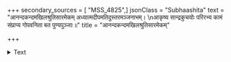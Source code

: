 +++
secondary_sources = [ "MSS_4825",]
jsonClass = "Subhaashita"
text = "आनन्दकन्दमखिलश्रुतिसारमेकम् अध्यात्मदीपमतिदुस्तरमञ्जनाभम्।  \nआकृष्य सान्द्रकुचयोः परिरभ्य कामं संप्राप्य गोपवनिता बत पुण्यपुञ्जाः॥"
title = "आनन्दकन्दमखिलश्रुतिसारमेकम्"

+++

<details><summary>Text</summary>

आनन्दकन्दमखिलश्रुतिसारमेकम् अध्यात्मदीपमतिदुस्तरमञ्जनाभम्।  
आकृष्य सान्द्रकुचयोः परिरभ्य कामं संप्राप्य गोपवनिता बत पुण्यपुञ्जाः॥
</details>
